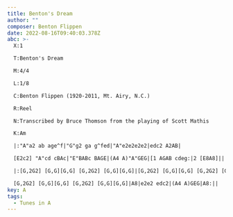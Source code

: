 ```yaml
---
title: Benton's Dream
author: ""
composer: Benton Flippen
date: 2022-08-16T09:40:03.378Z
abc: >-
  X:1

  T:Benton's Dream

  M:4/4

  L:1/8

  C:Benton Flippen (1920-2011, Mt. Airy, N.C.)

  R:Reel

  N:Transcribed by Bruce Thomson from the playing of Scott Mathis

  K:Am

  |:"A"a2 ab age^f|"G"g2 ga g^fed|"A"e2e2e2e2|edc2 A2AB|

  [E2c2] "A"cd cBAc|"E"BABc BAGE|(A4 A)"A"GEG|[1 AGAB cdeg:|2 [E8A8]||

  |:[G,2G2] [G,G][G,G] [G,2G2] [G,G][G,G]|[G,2G2] [G,G][G,G] [G,2G2] [G,G][G,G]|[G,2G2] [G,G][G,G] [G,2G2] [G,G][G,G]|

  [G,2G2] [G,G][G,G] [G,2G2] [G,G][G,G]|A8|e2e2 edc2|(A4 A)GEG|A8:||
key: A
tags:
  - Tunes in A
---
```

